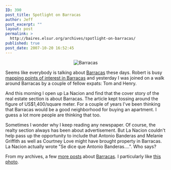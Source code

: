 ```yaml
---
ID: 390
post_title: Spotlight on Barracas
author: Jeff
post_excerpt: ""
layout: post
permalink: >
  http://baires.elsur.org/archives/spotlight-on-barracas/
published: true
post_date: 2007-10-20 16:52:45
---
```

<center>
<img src='http://baires.elsur.org/wp-content/uploads/2007/10/barracasheader.jpg' alt='Barracas' />
</center>

Seems like everybody is talking about <a href="http://baires.elsur.org/archives/barracas/">Barracas</a> these days. Robert is busy <a href="http://www.wrighton.com.ar/?p=766">mapping points of interest in Barracas</a> and yesterday I was joined on a walk around Barracas by a couple of fellow expats: Tom and Henry. 

And this morning I open up La Nacion and find that the cover story of the real estate section is about Barracas. The article kept tossing around the figure of US$1,400/square meter. For a couple of years I've been thinking that Barracas would be a good neighborhood for buying an apartment. I guess a lot more people are thinking that too. 

Sometimes I wonder why I keep reading any newspaper. Of course, the realty section always has been about advertisement. But La Nacion couldn't help pass up the opportunity to include that Antonio Banderas and Melanie Griffith as well as Courtney Love might have brought property in Barracas. La Nacion actually wrote "Se dice que Antonio Banderas....". Who says?


From my archives, a few <a href="http://baires.elsur.org/archives/barracas-not-just-factories/">more posts</a> about <a href="http://baires.elsur.org/archives/old-factories-in-barracas/">Barracas</a>. I particularly like <a href="http://baires.elsur.org/archives/morning-early-autumn-barracas/">this photo</a>.
